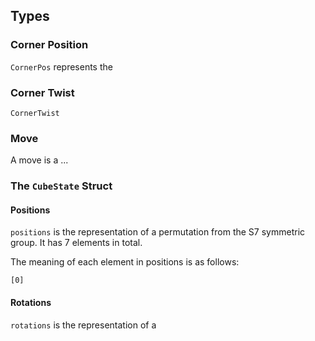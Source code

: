 ## Types

### Corner Position

`CornerPos` represents the

### Corner Twist

`CornerTwist`

### Move

A move is a ...

### The `CubeState` Struct

#### Positions

`positions` is the representation of a permutation from the S7 symmetric group. It has 7 elements in total.

The meaning of each element in positions is as follows:

```
[0]
```

#### Rotations

`rotations` is the representation of a
